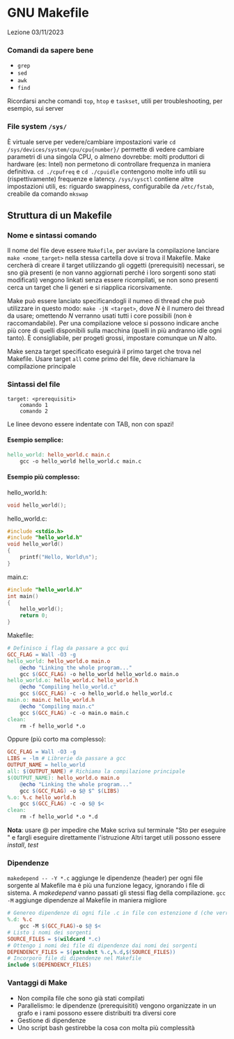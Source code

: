 # GNU Makefile 

Lezione 03/11/2023

### Comandi da sapere bene
- ```grep```
- ```sed```
- ```awk```
- ```find```

Ricordarsi anche comandi ```top```, ```htop``` e ```taskset```, utili per troubleshooting, per esempio, sui server

### File system ```/sys/```
È virtuale serve per vedere/cambiare impostazioni varie
```cd /sys/devices/system/cpu/cpu{number}/``` permette di vedere cambiare parametri di una singola CPU, o almeno dovrebbe: molti produttori di hardware (es: Intel) non permetono di controllare frequenza in maniera definitiva.
```cd ./cpufreq``` e ```cd ./cpuidle``` contengono molte info utili su (rispettivamente) frequenze e latency.
```/sys/sysctl``` contiene altre impostazioni utili, es: riguardo swappiness, configurabile da ```/etc/fstab```, creabile da comando ```mkswap```

## Struttura di un Makefile
### Nome e sintassi comando
Il nome del file deve essere ```Makefile```, per avviare la compilazione lanciare ```make <nome_target>``` nella stessa cartella dove si trova il Makefile.
Make cercherà di creare il target utilizzando gli oggetti (prerequisiti) necessari, se sno già presenti (e non vanno aggiornati perché i loro sorgenti sono stati modificati) vengono linkati senza essere ricompilati, se non sono presenti cerca un target che li generi e si riapplica ricorsivamente.

Make può essere lanciato specificandogli il numeo di thread che può utilizzare in questo modo: ```make -jN <target>```, dove *N* è il numero dei thread da usare; omettendo *N* verranno usati tutti i core possibili (non è raccomandabile). Per una compilazione veloce si possono indicare anche più core di quelli disponibili sulla macchina (quelli in più andranno idle ogni tanto). È consigliabile, per progeti grossi, impostare comunque un *N* alto. 

Make senza target specificato eseguirà il primo target che trova nel Makefile.
Usare target ```all``` come primo del file, deve richiamare la compilazione principale
### Sintassi del file
```
target: <prerequisiti>
    comando 1
    comando 2
```
Le linee devono essere indentate con TAB, non con spazi!
#### Esempio semplice:
```Makefile
hello_world: hello_world.c main.c
    gcc -o hello_world hello_world.c main.c
```

#### Esempio più complesso:
hello_world.h:
```c
void hello_world();
```
hello_world.c:
```c
#include <stdio.h>
#include "hello_world.h"
void hello_world()
{
    printf("Hello, World\n");
}
```
main.c:
```c
#include "hello_world.h"
int main()
{
    hello_world();
    return 0;
}
```
Makefile:
```Makefile
# Definisco i flag da passare a gcc qui
GCC_FLAG = Wall -O3 -g
hello_world: hello_world.o main.o
    @echo "Linking the whole program..."
    gcc $(GCC_FLAG) -o hello_world hello_world.o main.o
hello_world.o: hello_world.c hello_world.h
    @echo "Compiling hello_world.c"
    gcc $(GCC_FLAG) -c -o hello_world.o hello_world.c
main.o: main.c hello_world.h
    @echo "Compiling main.c"
    gcc $(GCC_FLAG) -c -o main.o main.c
clean:
    rm -f hello_world *.o
```
Oppure (più corto ma complesso):
```Makefile
GCC_FLAG = Wall -O3 -g
LIBS = -lm # Librerie da passare a gcc
OUTPUT_NAME = hello_world
all: $(OUTPUT_NAME) # Richiama la compilazione principale
$(OUTPUT_NAME): hello_world.o main.o
    @echo "Linking the whole program..."
    gcc $(GCC_FLAG) -o $@ $^ $(LIBS)
%.o: %.c hello_world.h
    gcc $(GCC_FLAG) -c -o $@ $<
clean:
    rm -f hello_world *.o *.d
```
**Nota**: usare @<istruzione bash> per impedire che Make scriva sul terminale "Sto per eseguire <istruzione bash>" e fargli eseguire direttamente l'istruzione
Altri target utili possono essere *install*, *test*

### Dipendenze
```makedepend -- -Y *.c``` aggiunge le dipendenze (header) per ogni file sorgente al Makefile ma è più una funzione legacy, ignorando i file di sistema. A *makedepend* vanno passati gli stessi flag della compilazione.
```gcc -M``` aggiunge dipendenze al Makefile in maniera migliore
```Makefile
# Genereo dipendenze di ogni file .c in file con estenzione d (che verranno salvati su disco)
%.d: %.c
    gcc -M $(GCC_FLAG)-o $@ $<
# Listo i nomi dei sorgenti
SOURCE_FILES = $(wildcard *.c)
# Ottengo i nomi dei file di dipendenze dai nomi dei sorgenti
DEPENDENCY_FILES = $(patsubst %.c,%.d,$(SOURCE_FILES))
# Incorporo file di dipendenze nel Makefile
include $(DEPENDENCY_FILES)
```

### Vantaggi di Make
- Non compila file che sono già stati compilati
- Parallelismo: le dipendenze (prerequisititi) vengono organizzate in un grafo e i rami possono essere distribuiti tra diversi core
- Gestione di dipendenze
- Uno script bash gestirebbe la cosa con molta più complessità
